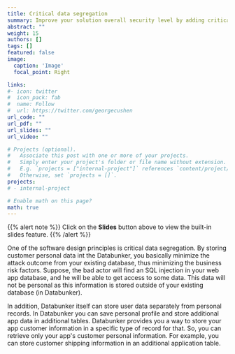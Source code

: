 ```yaml
---
title: Critical data segregation
summary: Improve your solution overall security level by adding critical data segregation.
abstract: ""
weight: 15
authors: []
tags: []
featured: false
image:
  caption: 'Image'
  focal_point: Right

links:
#- icon: twitter
#  icon_pack: fab
#  name: Follow
#  url: https://twitter.com/georgecushen
url_code: ""
url_pdf: ""
url_slides: ""
url_video: ""

# Projects (optional).
#   Associate this post with one or more of your projects.
#   Simply enter your project's folder or file name without extension.
#   E.g. `projects = ["internal-project"]` references `content/project/deep-learning/index.md`.
#   Otherwise, set `projects = []`.
projects:
# - internal-project

# Enable math on this page?
math: true
---
```


{{% alert note %}}
Click on the **Slides** button above to view the built-in slides feature.
{{% /alert %}}

One of the software design principles is critical data segregation. By storing customer personal data int the Databunker, you basically minimize the attack outcome from your existing database, thus minimizing the business risk factors. Suppose, the bad actor will find an SQL injection in your web app database, and he will be able to get access to some data. This data will not be personal as this information is stored outside of your existing database (in Databunker).

In addition, Databunker itself can store user data separately from personal records. In Databunker you can save personal profile and store additional app data in additional tables. Databunker provides you a way to store your app customer information in a specific type of record for that. So, you can retrieve only your app's customer personal information. For example, you can store customer shipping information in an additional application table.
